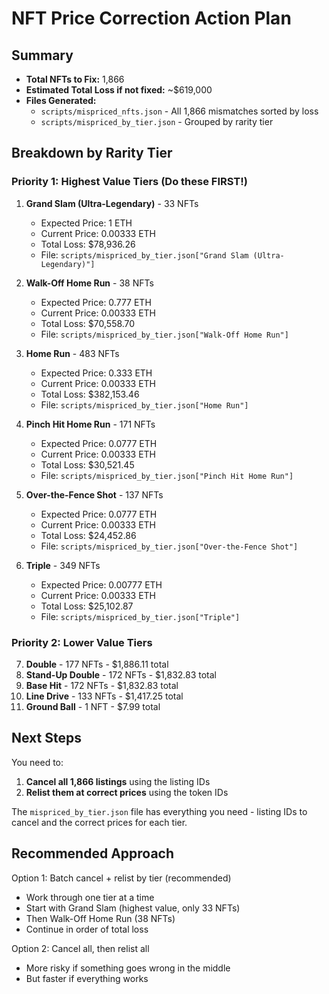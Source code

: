 # NFT Price Correction Action Plan

## Summary
- **Total NFTs to Fix:** 1,866
- **Estimated Total Loss if not fixed:** ~$619,000
- **Files Generated:**
  - `scripts/mispriced_nfts.json` - All 1,866 mismatches sorted by loss
  - `scripts/mispriced_by_tier.json` - Grouped by rarity tier

## Breakdown by Rarity Tier

### Priority 1: Highest Value Tiers (Do these FIRST!)
1. **Grand Slam (Ultra-Legendary)** - 33 NFTs
   - Expected Price: 1 ETH
   - Current Price: 0.00333 ETH
   - Total Loss: $78,936.26
   - File: `scripts/mispriced_by_tier.json["Grand Slam (Ultra-Legendary)"]`

2. **Walk-Off Home Run** - 38 NFTs
   - Expected Price: 0.777 ETH
   - Current Price: 0.00333 ETH
   - Total Loss: $70,558.70
   - File: `scripts/mispriced_by_tier.json["Walk-Off Home Run"]`

3. **Home Run** - 483 NFTs
   - Expected Price: 0.333 ETH
   - Current Price: 0.00333 ETH
   - Total Loss: $382,153.46
   - File: `scripts/mispriced_by_tier.json["Home Run"]`

4. **Pinch Hit Home Run** - 171 NFTs
   - Expected Price: 0.0777 ETH
   - Current Price: 0.00333 ETH
   - Total Loss: $30,521.45
   - File: `scripts/mispriced_by_tier.json["Pinch Hit Home Run"]`

5. **Over-the-Fence Shot** - 137 NFTs
   - Expected Price: 0.0777 ETH
   - Current Price: 0.00333 ETH
   - Total Loss: $24,452.86
   - File: `scripts/mispriced_by_tier.json["Over-the-Fence Shot"]`

6. **Triple** - 349 NFTs
   - Expected Price: 0.00777 ETH
   - Current Price: 0.00333 ETH
   - Total Loss: $25,102.87
   - File: `scripts/mispriced_by_tier.json["Triple"]`

### Priority 2: Lower Value Tiers
7. **Double** - 177 NFTs - $1,886.11 total
8. **Stand-Up Double** - 172 NFTs - $1,832.83 total
9. **Base Hit** - 172 NFTs - $1,832.83 total
10. **Line Drive** - 133 NFTs - $1,417.25 total
11. **Ground Ball** - 1 NFT - $7.99 total

## Next Steps

You need to:
1. **Cancel all 1,866 listings** using the listing IDs
2. **Relist them at correct prices** using the token IDs

The `mispriced_by_tier.json` file has everything you need - listing IDs to cancel and the correct prices for each tier.

## Recommended Approach

Option 1: Batch cancel + relist by tier (recommended)
- Work through one tier at a time
- Start with Grand Slam (highest value, only 33 NFTs)
- Then Walk-Off Home Run (38 NFTs)
- Continue in order of total loss

Option 2: Cancel all, then relist all
- More risky if something goes wrong in the middle
- But faster if everything works

